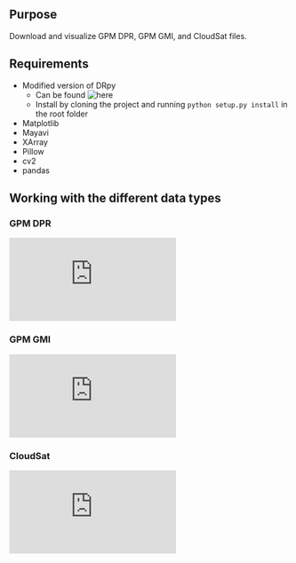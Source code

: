 ## Purpose

Download and visualize GPM DPR, GPM GMI, and CloudSat files.

## Requirements

* Modified version of DRpy
    * Can be found ![here](https://github.com/SalehAce1/DRpy/)
    * Install by cloning the project and running ``python setup.py install`` in the root folder
* Matplotlib
* Mayavi
* XArray
* Pillow
* cv2
* pandas

## Working with the different data types

### GPM DPR

![You can find an example here.](https://github.com/SalehAce1/CISESS-Internship/blob/master/GPMExample.py)

### GPM GMI

![You can find an example here.](https://github.com/SalehAce1/CISESS-Internship/blob/master/GMIExample.py)

### CloudSat

![You can find an example here.](https://github.com/SalehAce1/CISESS-Internship/blob/master/CloudSatExample.py)